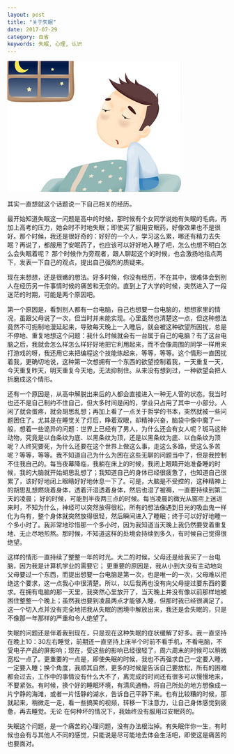 ```yaml
---
layout: post
title: "关于失眠"
date: 2017-07-29
category: 自省
keywords: 失眠, 心理, 认识
---
```


![](/assets/2017/shimian.jpg)

其实一直想就这个话题说一下自己相关的经历。

最开始知道失眠这一问题是高中的时候，那时候有个女同学说她有失眠的毛病，再加上高考的压力，她会时不时地失眠；即使买了服用安眠药，好像效果也不是很好。那个时候，我还是很好奇的：好好的一个人，学习这么累，哪还有精力去失眠？再说了，都服用了安眠药了，也应该可以好好地入睡了吧，怎么也想不明白怎么会失眠着呢？ 那个时候作为旁观者，跟人聊起这个的时候，也会激扬地指点两下，发表一下自己的观点，提出自己强烈的质疑来。

现在来想想，还是很嫩的想法。好多时候，你没有经历，不在其中，很难体会到别人在经历另一件事情时候的痛苦和无奈的。直到上了大学的时候，突然进入了一段迷茫的时期，可能是两个原因吧。

第一个原因是，看到别人都有一台电脑，自己也想要一台电脑的，想想家里的情况，虽跟父母说了一次，但当时并未能实现。心里虽然也清楚这一点，但这种想法竟然不可扼制地漫延起来，导致每天晚上一入睡后，就会被这种欲望所困扰，总是不停地、重复地想这个问题：我什么时候就会有一台属于自己的电脑？有了这台电脑之后，我就会怎么样怎么样好好地把它利用起来，而不会像周围的同学一样用来打游戏的呀，我还用它来把编程这个技能练起来，等等，等等。这个情形一直困扰着我，更确切地说，这种第一次想拥有一个东西的欲望控制着我，一天重复一天，今天重复昨天，明天重复今天地，无法抑制住。从来没有想到过，一种欲望会把人折磨成这个情形。

还有一个原因是，从高中解脱出来后的人都会直接进入一种无人管的状态。我当时也还不是自己制约不住自己，但大多时间是闲的，学业只占用了其中一小部分。人闲了就会蛋疼，就会胡思乱想；再加上看了一点关于哲学的书本，突然就被一些问题困住了。尤其是在睡觉关了灯后，睁着双眼，却精神兴奋，脑袋中像中魔了一般，想着一些诡异的问题：世界上已经有了男人，为什么还会有女人呢？斑马这种动物，究竟是以白条纹为底、以黑条纹为顶，还是以黑条纹为底、以白条纹为顶呢？人终究要死，为什么还要在这个世界上做这么事，走这么多路，受这么多苦呢？等等，等等。我不知道自己为什么为困在这些无聊的问题当中了，但是我控制不住我自己的。每当夜幕降临，我躺在床上的时候，我闭上眼睛开始准备睡的时候，我的大脑就开始胡思乱想了；我知道自己的身体已经很疲惫了，也知道自己很累了，该好好地闭上眼睛好好地休息一下了。可是，大脑是不受控的，这种精神上的胡思乱想燃烧着身体，透着汗湿透着身体，然后也湿了被褥，一直要持续到第二天的凌晨； 好的时候，可能到半夜两三点的时候。每当凌晨的微光从窗帘上迷进来时，不知为什么，神经可以突然放得很松，所有的想法像遇到日光的吸血鬼一样化为乌有，整个身体就突然放得很轻，然后瞬间进入了睡眠；终于可以好好地睡一个多小时了。我非常地珍惜那一个多小时，因为我知道当天晚上我仍然要受着重复地、无止尽地煎熬。那时候，不知道这样的处境会持续到多久，有时候自己觉得很绝望。

这样的情形一直持续了整整一年的时光。大二的时候，父母还是给我买了一台电脑，因为我是计算机学业的需要它； 更重要的原因是，我从小到大没有主动地向父母要过一个东西，而提出想要一台电脑是第一次，也是唯一的一次，父母难以拒绝这个要求，这一点我心中很清楚。所以，以后我再也没有向父母提过要东西的要求。在拥有电脑的那一天里，我突然心里放开了，当天晚上并没有像以前那样地被困住整整一个晚上；虽然我也要到凌晨两点才能够入睡，但那时我已经很满足了。这一个切入点并没有完全地把我从失眠的困境中解放出来，我还是会失眠的，只是不像那一年那样的严重和令人绝望了。

失眠的问题还是伴着我到现在，只是现在这种失眠的症状缓解了好多。我一直坚持在晚上10：30左右睡觉，前期还一直坚持上床半个时前不看手机，不看电脑，不受电子产品的屏影响；现在，受这些的影响已经很轻了，周六周末的时候可以稍微宽松一点了。更重要的一点是，即使失眠的时候，我也不再强求自己一定要入睡，一定要入睡；换个角度，我顺其自然，更多的时候是告诉自己要放松，所有的困难都会过去，工作中的事情没有什么大不了，离完成的时间还有很多可以慢慢地来，不要紧张。有时候，换个好的睡眠环境，有清风通畅，将自己所处的地方想像成一片宁静的海滩，或者一片恬静的湖水，告诉自己平静下来。也有比较糟的时候，那就起来，稍微走一走，看一些搞笑的视频，转移一下注意力，让自己身体感觉到疲惫，再去睡觉。无论 在何种坏的情况下，我始终没有服用过安眠药的。

失眠这个问题，是一个痛苦的心理问题，没有办法根治掉。有失眠伴你一生，有时候也会有与其他人不同的感觉，只能说是尽可能地去体会生活吧，即使这是痛苦的也要面对。
